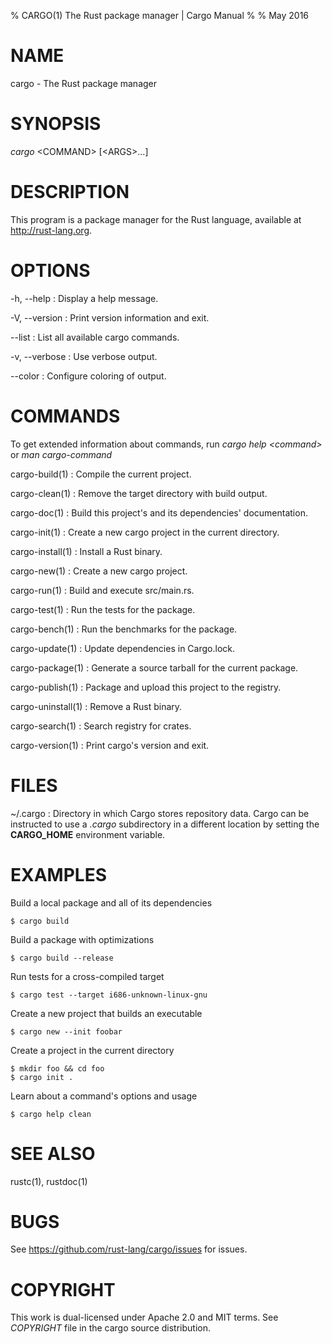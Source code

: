 % CARGO(1) The Rust package manager  | Cargo Manual
%
% May 2016


# NAME
cargo - The Rust package manager


# SYNOPSIS
*cargo* \<COMMAND> [\<ARGS>...]


# DESCRIPTION
This program is a package manager for the Rust language, available at
<http://rust-lang.org>.


# OPTIONS
-h, --help
:   Display a help message.

-V, --version
:   Print version information and exit.

--list
:   List all available cargo commands.

-v, --verbose
:   Use verbose output.

--color
:   Configure coloring of output.


# COMMANDS
To get extended information about commands, run *cargo help \<command>* or
*man cargo-command*

cargo-build(1)
:   Compile the current project.

cargo-clean(1)
:   Remove the target directory with build output.

cargo-doc(1)
:   Build this project's and its dependencies' documentation.

cargo-init(1)
:   Create a new cargo project in the current directory.

cargo-install(1)
:   Install a Rust binary.

cargo-new(1)
:   Create a new cargo project.

cargo-run(1)
:   Build and execute src/main.rs.

cargo-test(1)
:   Run the tests for the package.

cargo-bench(1)
:   Run the benchmarks for the package.

cargo-update(1)
:   Update dependencies in Cargo.lock.

cargo-package(1)
:   Generate a source tarball for the current package.

cargo-publish(1)
:   Package and upload this project to the registry.

cargo-uninstall(1)
:   Remove a Rust binary.

cargo-search(1)
:   Search registry for crates.

cargo-version(1)
:   Print cargo's version and exit.


# FILES
~/.cargo
:   Directory in which Cargo stores repository data. Cargo can be instructed to
    use a *.cargo* subdirectory in a different location by setting the
    **CARGO_HOME** environment variable.


# EXAMPLES
Build a local package and all of its dependencies

    $ cargo build

Build a package with optimizations

    $ cargo build --release

Run tests for a cross-compiled target

    $ cargo test --target i686-unknown-linux-gnu

Create a new project that builds an executable

    $ cargo new --init foobar

Create a project in the current directory

    $ mkdir foo && cd foo
    $ cargo init .

Learn about a command's options and usage

    $ cargo help clean


# SEE ALSO
rustc(1), rustdoc(1)


# BUGS
See <https://github.com/rust-lang/cargo/issues> for issues.


# COPYRIGHT
This work is dual-licensed under Apache 2.0 and MIT terms.  See *COPYRIGHT*
file in the cargo source distribution.
